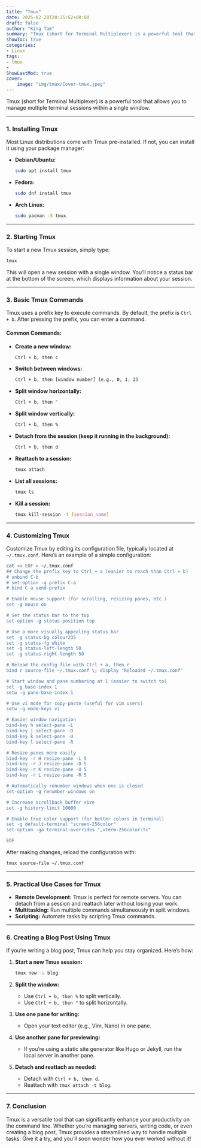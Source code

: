 ```yaml
---
title: "Tmux"
date: 2025-02-20T20:35:52+08:00
draft: false
author: "King Tam"
summary: "Tmux (short for Terminal Multiplexer) is a powerful tool that allows you to manage multiple terminal sessions within a single window." 
showToc: true
categories:
- Linux
tags:
- tmux
- 
ShowLastMod: true
cover:
    image: "img/tmux/Cover-tmux.jpeg"
---
```


Tmux (short for Terminal Multiplexer) is a powerful tool that allows you to manage multiple terminal sessions within a single window.

------

### **1. Installing Tmux**

Most Linux distributions come with Tmux pre-installed. If not, you can install it using your package manager:

- **Debian/Ubuntu:**

  ```bash
  sudo apt install tmux
  ```

- **Fedora:**

  ```bash
  sudo dnf install tmux
  ```

- **Arch Linux:**

  ```bash
  sudo pacman -S tmux
  ```

------

### **2. Starting Tmux**

To start a new Tmux session, simply type:

```bash
tmux
```

This will open a new session with a single window. You’ll notice a status bar at the bottom of the screen, which displays information about your session.

------

### **3. Basic Tmux Commands**

Tmux uses a prefix key to execute commands. By default, the prefix is `Ctrl + b`. After pressing the prefix, you can enter a command.

#### **Common Commands:**

- **Create a new window:**

  ```bash
  Ctrl + b, then c
  ```

- **Switch between windows:**

  ```bash
  Ctrl + b, then [window number] (e.g., 0, 1, 2)
  ```

- **Split window horizontally:**

  ```bash
  Ctrl + b, then "
  ```

- **Split window vertically:**

  ```bash
  Ctrl + b, then %
  ```

- **Detach from the session (keep it running in the background):**

  ```bash
  Ctrl + b, then d
  ```

- **Reattach to a session:**

  ```bash
  tmux attach
  ```

- **List all sessions:**

  ```bash
  tmux ls
  ```

- **Kill a session:**

  ```bash
  tmux kill-session -t [session_name]
  ```

------

### **4. Customizing Tmux**

Customize Tmux by editing its configuration file, typically located at `~/.tmux.conf`. Here’s an example of a simple configuration:

```bash
cat << EOF > ~/.tmux.conf
## Change the prefix key to Ctrl + a (easier to reach than Ctrl + b)
# unbind C-b
# set-option -g prefix C-a
# bind C-a send-prefix

# Enable mouse support (for scrolling, resizing panes, etc.)
set -g mouse on

# Set the status bar to the top
set-option -g status-position top

# Use a more visually appealing status bar
set -g status-bg colour235
set -g status-fg white
set -g status-left-length 50
set -g status-right-length 50

# Reload the config file with Ctrl + a, then r
bind r source-file ~/.tmux.conf \; display "Reloaded ~/.tmux.conf"

# Start window and pane numbering at 1 (easier to switch to)
set -g base-index 1
setw -g pane-base-index 1

# Use vi mode for copy-paste (useful for vim users)
setw -g mode-keys vi

# Easier window navigation
bind-key h select-pane -L
bind-key j select-pane -D
bind-key k select-pane -U
bind-key l select-pane -R

# Resize panes more easily
bind-key -r H resize-pane -L 5
bind-key -r J resize-pane -D 5
bind-key -r K resize-pane -U 5
bind-key -r L resize-pane -R 5

# Automatically renumber windows when one is closed
set-option -g renumber-windows on

# Increase scrollback buffer size
set -g history-limit 10000

# Enable true color support (for better colors in terminal)
set -g default-terminal "screen-256color"
set-option -ga terminal-overrides ",xterm-256color:Tc"

EOF
```

After making changes, reload the configuration with:

```bash
tmux source-file ~/.tmux.conf
```

------

### **5. Practical Use Cases for Tmux**

- **Remote Development:** Tmux is perfect for remote servers. You can detach from a session and reattach later without losing your work.
- **Multitasking:** Run multiple commands simultaneously in split windows.
- **Scripting:** Automate tasks by scripting Tmux commands.

------

### **6. Creating a Blog Post Using Tmux**

If you’re writing a blog post, Tmux can help you stay organized. Here’s how:

1. **Start a new Tmux session:**

   ```bash
   tmux new -s blog
   ```

2. **Split the window:**

   - Use `Ctrl + b, then %` to split vertically.
   - Use `Ctrl + b, then "` to split horizontally.

3. **Use one pane for writing:**

   - Open your text editor (e.g., Vim, Nano) in one pane.

4. **Use another pane for previewing:**

   - If you’re using a static site generator like Hugo or Jekyll, run the local server in another pane.

5. **Detach and reattach as needed:**

   - Detach with `Ctrl + b, then d`.
   - Reattach with `tmux attach -t blog`.

------

### **7. Conclusion**

Tmux is a versatile tool that can significantly enhance your productivity on the command line. Whether you’re managing servers, writing code, or even creating a blog post, Tmux provides a streamlined way to handle multiple tasks. Give it a try, and you’ll soon wonder how you ever worked without it!